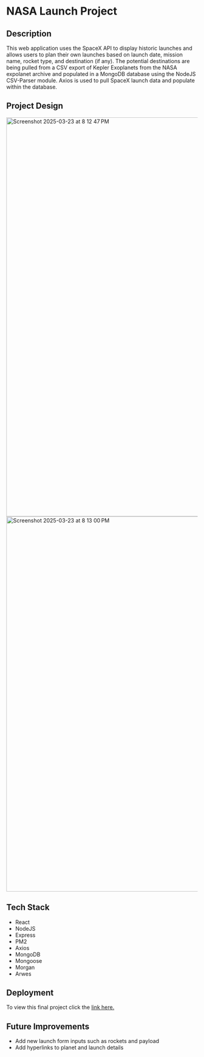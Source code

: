 # NASA Launch Project

## Description

This web application uses the SpaceX API to display historic launches and allows users to plan their own launches based on launch date, mission name, rocket type, and destination (if any). The potential destinations are being pulled from a CSV export of Kepler Exoplanets from the NASA expolanet archive and populated in a MongoDB database using the NodeJS CSV-Parser module. Axios is used to pull SpaceX launch data and populate within the database.

## Project Design

<img width="1051" alt="Screenshot 2025-03-23 at 8 12 47 PM" src="https://github.com/user-attachments/assets/36551373-abbe-4e74-9c32-bb6535b5b60e" />
<img width="988" alt="Screenshot 2025-03-23 at 8 13 00 PM" src="https://github.com/user-attachments/assets/3e349379-90b7-44af-8d86-874e438e9b58" />


## Tech Stack

- React
- NodeJS
- Express
- PM2
- Axios
- MongoDB
- Mongoose
- Morgan
- Arwes

## Deployment

To view this final project click the [link here.](https://news-explorer.root.sx/)

## Future Improvements

- Add new launch form inputs such as rockets and payload
- Add hyperlinks to planet and launch details
